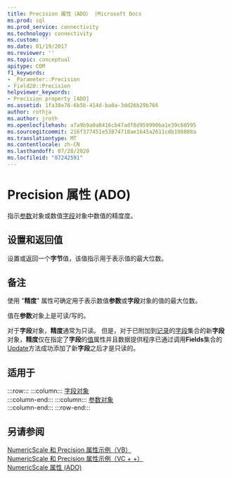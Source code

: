 ```yaml
---
title: Precision 属性（ADO） |Microsoft Docs
ms.prod: sql
ms.prod_service: connectivity
ms.technology: connectivity
ms.custom: ''
ms.date: 01/19/2017
ms.reviewer: ''
ms.topic: conceptual
apitype: COM
f1_keywords:
- _Parameter::Precision
- Field20::Precision
helpviewer_keywords:
- Precision property [ADO]
ms.assetid: 1fa38e78-6b5b-414d-ba0a-3dd26b29b766
author: rothja
ms.author: jroth
ms.openlocfilehash: a7a9b9a0a8416cb47adf8d959990ba1e39c60595
ms.sourcegitcommit: 216f377451e53874718ae1645a2611cdb198808a
ms.translationtype: MT
ms.contentlocale: zh-CN
ms.lasthandoff: 07/28/2020
ms.locfileid: "87242591"
---
```

# <a name="precision-property-ado"></a>Precision 属性 (ADO)
指示[参数](../../../ado/reference/ado-api/parameter-object.md)对象或数值[字段](../../../ado/reference/ado-api/field-object.md)对象中数值的精度度。  
  
## <a name="settings-and-return-values"></a>设置和返回值  
 设置或返回一个**字节**值，该值指示用于表示值的最大位数。  
  
## <a name="remarks"></a>备注  
 使用 "**精度**" 属性可确定用于表示数值**参数**或**字段**对象的值的最大位数。  
  
 值在**参数**对象上是可读/写的。  
  
 对于**字段**对象，**精度**通常为只读。 但是，对于已附加到[记录](../../../ado/reference/ado-api/record-object-ado.md)的[字段](../../../ado/reference/ado-api/fields-collection-ado.md)集合的新**字段**对象，**精度**仅在指定了**字段**的[值](../../../ado/reference/ado-api/value-property-ado.md)属性并且数据提供程序已通过调用**Fields**集合的[Update](../../../ado/reference/ado-api/update-method.md)方法成功添加了新**字段**之后才是只读的。  
  
## <a name="applies-to"></a>适用于  

:::row:::
    :::column:::
        [字段对象](../../../ado/reference/ado-api/field-object.md)  
    :::column-end:::
    :::column:::
        [参数对象](../../../ado/reference/ado-api/parameter-object.md)  
    :::column-end:::
:::row-end:::

## <a name="see-also"></a>另请参阅  
 [NumericScale 和 Precision 属性示例（VB）](../../../ado/reference/ado-api/numericscale-and-precision-properties-example-vb.md)   
 [NumericScale 和 Precision 属性示例（VC + +）](../../../ado/reference/ado-api/numericscale-and-precision-properties-example-vc.md)   
 [NumericScale 属性 (ADO)](../../../ado/reference/ado-api/numericscale-property-ado.md)

